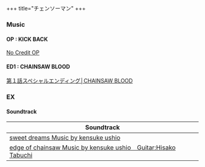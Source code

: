 +++
title="チェンソーマン"
+++

### Music
#### OP : KICK BACK
[No Credit OP](https://youtu.be/dFlDRhvM4L0?si=C8d52AC7KdXUIkd9)

#### ED1 : CHAINSAW BLOOD
[第１話スペシャルエンディング│CHAINSAW BLOOD](https://www.youtube.com/watch?v=xIeYK9w03i4)




### EX
#### Soundtrack
| Soundtrack                                                                                                   |
| ------------------------------------------------------------------------------------------------------------ |
| [sweet dreams Music by kensuke ushio](https://www.youtube.com/watch?v=_U4FQmeYXwc)                           |
| [edge of chainsaw Music by kensuke ushio　Guitar:Hisako Tabuchi](https://www.youtube.com/watch?v=-3vf15mZatA) |
